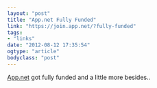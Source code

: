 ```yaml
---
layout: "post"
title: "App.net Fully Funded"
link: "https://join.app.net/?fully-funded"
tags: 
- "links"
date: "2012-08-12 17:35:54"
ogtype: "article"
bodyclass: "post"
---
```


[App.net](https://join.app.net/?fully-funded) got fully funded and a little more besides..